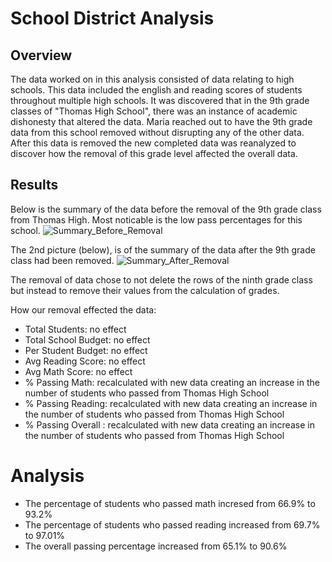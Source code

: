 # School District Analysis

## Overview
The data worked on in this analysis consisted of data relating to high schools. 
This data included the english and reading scores of students throughout multiple high schools.
It was discovered that in the 9th grade classes of "Thomas High School", there was an instance of academic dishonesty that altered the data.
Maria reached out to have the 9th grade data from this school removed without disrupting any of the other data.
After this data is removed the new completed data was reanalyzed to discover how the removal of this grade level affected the overall data.

## Results
Below is the summary of the data before the removal of the 9th grade class from Thomas High.
Most noticable is the low pass percentages for this school.
![Summary_Before_Removal](https://user-images.githubusercontent.com/96553988/151736830-13cba36e-1735-4d7a-8d29-e8923475bc9b.png)


The 2nd picture (below), is of the summary of the data after the 9th grade class had been removed.
![Summary_After_Removal](https://user-images.githubusercontent.com/96553988/151736790-9dffdcfe-130f-4053-b840-7063bb042e49.png)

The removal of data chose to not delete the rows of the ninth grade class but instead to remove their values from the calculation of grades.

How our removal effected the data:
* Total Students: no effect
* Total School Budget: no effect
* Per Student Budget: no effect
* Avg Reading Score: no effect
* Avg Math Score: no effect
* % Passing Math: recalculated with new data creating an increase in the number of students who passed from Thomas High School
* % Passing Reading: recalculated with new data creating an increase in the number of students who passed from Thomas High School
* % Passing Overall : recalculated with new data creating an increase in the number of students who passed from Thomas High School


# Analysis


* The percentage of students who passed math incresed from 66.9% to 93.2%
* The percentage of students who passed reading increased from 69.7% to 97.01%
* The overall passing percentage increased from 65.1% to 90.6%
